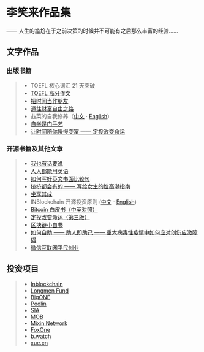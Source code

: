 # 李笑来作品集

—— 人生的尴尬在于之前决策的时候并不可能有之后那么丰富的经验……

## 文字作品

### 出版书籍

> * TOEFL 核心词汇 21 天突破
> * [TOEFL 高分作文](/twe185/)
> * [把时间当作朋友](/befriending-time/)
> * [通往财富自由之路](https://xue.cn/hub/app/books/56)
> * 韭菜的自我修养（[中文](/the-self-cultivation-of-leeks/cn/) · [English](/the-self-cultivation-of-leeks/en/)）
> * [自学是门手艺](/the-craft-of-selfteaching/)
> * [让时间陪你慢慢变富 —— 定投改变命运](https://item.jd.com/12605781.html)

### 开源书籍及其他文章

> * [我也有话要说](/i-have-a-say/)
> * [人人都能用英语](/everyone-can-use-english/)
> * [如何写好英文书面比较句](https://xue.cn/hub/app/books/53)
> * [挤挤都会有的 —— 写给女生的性高潮指南](/ji/)
> * [坐享其成](https://github.com/xiaolai/zuoxiangqicheng)
> * INBlockchain 开源投资原则 ([中文](/inb-principles/cn/) · [English](/inb-principles/en/))
> * [Bitcoin 白皮书（中英对照）](/bitcoin-whitepaper-cn-en-translation/Bitcoin-Whitepaper-EN-CN.html)
> * [定投改变命运（第三版）](https://onregularinvesting.com)
> * [区块链小白书](https://blockchainlittlebook.com)
> * [如何自助 —— 助人即助己 —— 重大病毒性疫情中如何应对创伤应激障碍](https://github.com/xiaolai/help-to-be-helped)
> * [微信互联网平民创业](https://github.com/xiaolai/everyones-guide-for-starting-up-on-wechat-network)

## 投资项目

> * [Inblockchain](https://inblockchain.com)
> * [Longmen Fund](https://longmen.fund)
> * [BigONE](https://big.one)
> * [Poolin](https://poolin.com)
> * [SIA](https://sia.tech/)
> * [MOB](https://www.mobilecoin.com/)
> * [Mixin Network](https://mixin.one/)
> * [FoxOne](https://fox.one)
> * [b.watch](https://b.watch)
> * [xue.cn](https://xue.cn)
